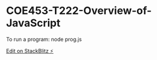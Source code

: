 # COE453-T222-Overview-of-JavaScript

To run a program: node prog.js

[Edit on StackBlitz ⚡️](https://stackblitz.com/edit/node-jmwmme)
